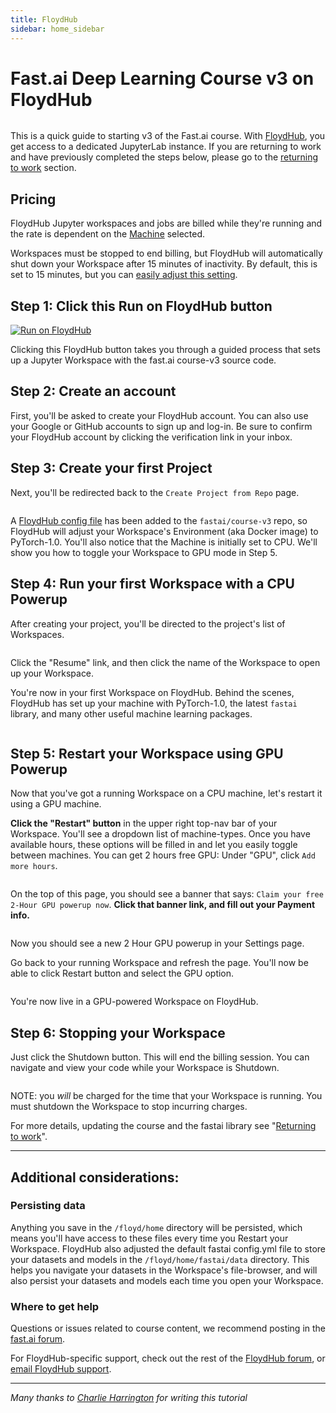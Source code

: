 ```yaml
---
title: FloydHub
sidebar: home_sidebar
---
```

# Fast.ai Deep Learning Course v3 on FloydHub

<img alt="" src="/images/floydhub/floydhubFastai.png">

This is a quick guide to starting v3 of the Fast.ai course. With [FloydHub](https://www.floydhub.com), you get access to a dedicated JupyterLab instance. If you are returning to work and have previously completed the steps below, please go to the [returning to work](http://course-v3.fast.ai/update_floydhub.html) section.

## Pricing

FloydHub Jupyter workspaces and jobs are billed while they're running and the rate is dependent on the [Machine](https://docs.floydhub.com/faqs/plans/#what-are-powerups) selected.

Workspaces must be stopped to end billing, but FloydHub will automatically shut down your Workspace after 15 minutes of inactivity. By default, this is set to 15 minutes, but you can [easily adjust this setting](https://docs.floydhub.com/guides/workspace/#idle-timeout-detection).

## Step 1: Click this Run on FloydHub button

[![Run on FloydHub](https://static.floydhub.com/button/button-small.svg)](https://floydhub.com/run?template=https://github.com/fastai/course-v3)

Clicking this FloydHub button takes you through a guided process that sets up a Jupyter Workspace with the fast.ai course-v3 source code.

## Step 2: Create an account

First, you'll be asked to create your FloydHub account. You can also use your Google or GitHub accounts to sign up and log-in. Be sure to confirm your FloydHub account by clicking the verification link in your inbox.

## Step 3: Create your first Project

Next, you'll be redirected back to the `Create Project from Repo` page.

<img alt="" src="/images/floydhub/createProject.png" class="screenshot">

A [FloydHub config file](https://github.com/fastai/course-v3/floyd.yml) has been added to the `fastai/course-v3` repo, so FloydHub will adjust your Workspace's Environment (aka Docker image) to PyTorch-1.0. You'll also notice that the Machine is initially set to CPU. We'll show you how to toggle your Workspace to GPU mode in Step 5.

## Step 4: Run your first Workspace with a CPU Powerup

After creating your project, you'll be directed to the project's list of Workspaces.

<img alt="" src="/images/floydhub/resumeWorkspace.png" class="screenshot">

Click the "Resume" link, and then click the name of the Workspace to open up your Workspace.

You're now in your first Workspace on FloydHub. Behind the scenes, FloydHub has set up your machine with PyTorch-1.0, the latest `fastai` library, and many other useful machine learning packages.

<img alt="" src="/images/floydhub/workspace.png" class="screenshot">

## Step 5: Restart your Workspace using GPU Powerup

Now that you've got a running Workspace on a CPU machine, let's restart it using a GPU machine.

**Click the "Restart" button** in the upper right top-nav bar of your Workspace. You'll see a dropdown list of machine-types. Once you have available hours, these options will be filled in and let you easily toggle between machines. You can get 2 hours free GPU: Under "GPU", click `Add more hours`.

<img alt="" src="/images/floydhub/restart.png" class="screenshot">

On the top of this page, you should see a banner that says: `Claim your free 2-Hour GPU powerup now`. **Click that banner link, and fill out your Payment info.**

<img alt="" src="/images/floydhub/payment.png" class="screenshot">

Now you should see a new 2 Hour GPU powerup in your Settings page.

Go back to your running Workspace and refresh the page. You'll now be able to click Restart button and select the GPU option.

<img alt="" src="/images/floydhub/restart.gif" class="screenshot">

You're now live in a GPU-powered Workspace on FloydHub.

## Step 6: Stopping your Workspace
Just click the Shutdown button. This will end the billing session. You can navigate and view your code while your Workspace is Shutdown.

<img alt="" src="/images/floydhub/shutdown.png" class="screenshot">

NOTE: you *will* be charged for the time that your Workspace is running. You must shutdown the Workspace to stop incurring charges.

For more details, updating the course and the fastai library see "[Returning to work](update_floydhub.html)".

---

## Additional considerations:

### Persisting data
Anything you save in the `/floyd/home` directory will be persisted, which means you'll have access to these files every time you Restart your Workspace. FloydHub also adjusted the default fastai config.yml file to store your datasets and models in the `/floyd/home/fastai/data` directory. This helps you navigate your datasets in the Workspace's file-browser, and will also persist your datasets and models each time you open your Workspace.

### Where to get help

Questions or issues related to course content, we recommend posting in the [fast.ai forum](http://forums.fast.ai/).

For FloydHub-specific support, check out the rest of the [FloydHub forum](https://forum.floydhub.com), or [email FloydHub support](mailto://support@floydhub.com).

---

*Many thanks to [Charlie Harrington](https://twitter.com/whatrocks) for writing this tutorial*
